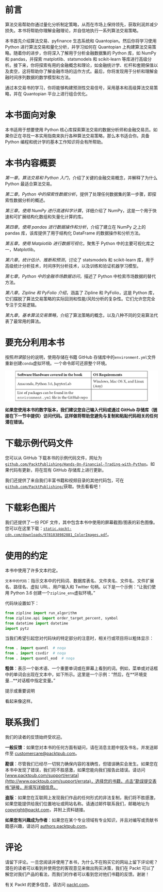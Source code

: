 # 前言

算法交易帮助你通过量化分析制定策略，从而在市场上保持领先，获取利润并减少损失。本书将帮助你理解金融理论，并自信地执行一系列算法交易策略。

本书首先介绍算法交易、pyfinance 生态系统和 Quantopian。然后你将学习使用 Python 进行算法交易和量化分析，并学习如何在 Quantopian 上构建算法交易策略。随着你的进步，你将深入了解用于分析金融数据集的 Python 库，如 NumPy 和 pandas，并探索 matplotlib、statsmodels 和 scikit-learn 等库进行高级分析。接下来，你将探索有用的金融概念和理论，如金融统计学、杠杆和套期保值以及卖空，这将帮助你了解金融市场的运作方式。最后，你将发现用于分析和理解金融时间序列数据的数学模型和方法。

通过本交易书的学习，你将能够构建预测性交易信号，采用基本和高级算法交易策略，并在 Quantopian 平台上进行组合优化。

# 本书面向对象

本书适用于想要使用 Python 核心库探索算法交易的数据分析师和金融交易员。如果你正在寻找一本实用指南来执行各种算法交易策略，那么本书适合你。具备 Python 编程和统计学的基本工作知识将会有所帮助。

# 本书内容概要

*第一章*，*算法交易和 Python 入门*，介绍了关键的金融交易概念，并解释了为什么 Python 最适合算法交易。

*第二章*，*Python 中的探索性数据分析*，提供了处理任何数据集的第一步骤，即探索性数据分析的概述。

*第三章*，*使用 NumPy 进行高速科学计算*，详细介绍了 NumPy，这是一个用于快速和可扩展结构化数组和矢量化计算的库。

*第四章*，*使用 pandas 进行数据操作和分析*，介绍了建立在 NumPy 之上的 pandas 库，该库提供了用于结构化 DataFrame 的数据操作和分析方法。

*第五章*，*使用 Matplotlib 进行数据可视化*，聚焦于 Python 中的主要可视化库之一，Matplotlib。

*第六章*，*统计估计、推断和预测*，讨论了 statsmodels 和 scikit-learn 库，用于高级统计分析技术，时间序列分析技术，以及训练和验证机器学习模型。

*第七章*，*Python 中的金融市场数据访问*，描述了 Python 中检索市场数据的替代方法。

*第八章*，*Zipline 和 PyFolio 介绍*，涵盖了 Zipline 和 PyFolio，这是 Python 库，它们摆脱了算法交易策略的实际回测和性能/风险分析的复杂性。它们允许您完全专注于交易逻辑。

*第九章*，*基本算法交易策略*，介绍了算法策略的概念，以及八种不同的交易算法代表了最常用的算法。

# 要充分利用本书

按照*附录*部分的说明，使用存储在书籍 GitHub 存储库中的`environment.yml`文件重新创建`conda`虚拟环境。一个命令即可还原整个环境。

![](img/B15029_Preface_Table.jpg)

**如果您使用本书的数字版本，我们建议您自己输入代码或通过 GitHub 存储库（链接在下一节中提供）访问代码。这样做将帮助您避免与复制和粘贴代码相关的任何潜在错误。**

# 下载示例代码文件

您可以从 GitHub 下载本书的示例代码文件，网址为[`github.com/PacktPublishing/Hands-On-Financial-Trading-with-Python`](https://github.com/PacktPublishing/Hands-On-Financial-Trading-with-Python)。如果代码有更新，将在现有 GitHub 存储库上进行更新。

我们还提供了来自我们丰富书籍和视频目录的其他代码包，可在[`github.com/PacktPublishing/`](https://github.com/PacktPublishing/)获取。快去看看吧！

# 下载彩色图片

我们还提供了一份 PDF 文件，其中包含本书中使用的屏幕截图/图表的彩色图像。您可以在这里下载：[`static.packt-cdn.com/downloads/9781838982881_ColorImages.pdf`](https://static.packt-cdn.com/downloads/9781838982881_ColorImages.pdf)。

# 使用的约定

本书中使用了许多文本约定。

`文本中的代码`：指示文本中的代码词、数据库表名、文件夹名、文件名、文件扩展名、路径名、虚拟 URL、用户输入和 Twitter 句柄。以下是一个示例：“让我们使用 Python 3.6 创建一个`zipline_env`虚拟环境。”

代码块设置如下：

```py
from zipline import run_algorithm 
from zipline.api import order_target_percent, symbol 
from datetime import datetime 
import pytz 
```

当我们希望引起您对代码块的特定部分的注意时，相关行或项目将以粗体显示：

```py
from . import quandl  # noqa
from . import csvdir  # noqa
from . import quandl_eod  # noqa
```

**粗体**：表示一个新术语、一个重要单词或在屏幕上看到的词。例如，菜单或对话框中的单词会出现在文本中，如下所示。这里是一个示例：“然后，在**环境变量...**对话框中指定变量。”

提示或重要说明

看起来像这样。

# 联系我们

我们的读者的反馈始终受欢迎。

**一般反馈**：如果您对本书的任何方面有疑问，请在消息主题中提及书名，并发送邮件至 customercare@packtpub.com。

**勘误**：尽管我们已经尽一切努力确保内容的准确性，但错误确实会发生。如果您在本书中发现了错误，我们将不胜感激，如果您能向我们报告此错误。请访问 [www.packtpub.com/support/errata](http://www.packtpub.com/support/errata)，选择您的书籍，点击“勘误提交表格”链接，并填写详细信息。

**盗版**：如果您在互联网上发现我们作品的任何形式的非法复制，我们将不胜感激，如果您能提供给我们位置地址或网站名称。请通过邮件联系我们，邮箱地址为 copyright@packt.com，并附上资料链接。

**如果您有兴趣成为作者**：如果您在某个专业领域有专业知识，并且对编写或贡献书籍感兴趣，请访问 [authors.packtpub.com](http://authors.packtpub.com)。

# 评论

请留下评论。一旦您阅读并使用了本书，为什么不在购买它的网站上留下评论呢？潜在的读者可以看到并使用您的客观意见来做出购买决策，我们在 Packt 可以了解您对我们产品的看法，而我们的作者可以看到您对他们书籍的反馈。谢谢！

有关 Packt 的更多信息，请访问 [packt.com](http://packt.com)。
